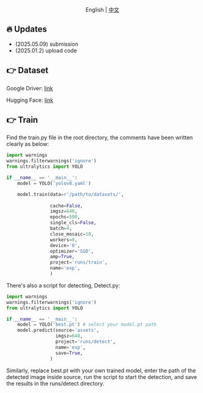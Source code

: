 
<div align="center">
  English | <a href="./README.zh-CN.md">中文</a> </a>
</div>

## 🔥 Updates
- (2025.05.09) submission
- (2025.01.2) upload code

## 👉 Dataset

Google Driver: [link](https://drive.google.com/file/d/1UJcbH2cKLstZdyEJPGv_Hb3GP06MYJff/view?usp=sharinghu)

Hugging Face: [link](https://huggingface.co/datasets/loupk/pest_diseases)

## 👉 Train

Find the train.py file in the root directory, the comments have been written clearly as below:

```py
import warnings
warnings.filterwarnings('ignore')
from ultralytics import YOLO

if __name__ == '__main__':
    model = YOLO('yolov8.yaml')

    model.train(data=r'/path/to/datasets/',
 
                cache=False,
                imgsz=640,
                epochs=500,
                single_cls=False,  
                batch=4,
                close_mosaic=10,
                workers=0,
                device='0',
                optimizer='SGD', 
                amp=True,  
                project='runs/train',
                name='exp',
                )
```


There's also a script for detecting, Detect.py: 

```python
import warnings
warnings.filterwarnings('ignore')
from ultralytics import YOLO

if __name__ == '__main__':
    model = YOLO('best.pt') # select your model.pt path
    model.predict(source='assets',
                  imgsz=640,
                  project='runs/detect',
                  name='exp',
                  save=True,
                )
```

Similarly, replace best.pt with your own trained model, enter the path of the detected image
inside source, run the script to start the detection, and save the results in the runs/detect directory.







